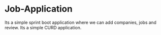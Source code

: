 # Job-Application
Its a simple sprint boot application where we can add companies, jobs and review. Its a simple CURD application.
